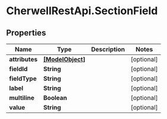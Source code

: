 # CherwellRestApi.SectionField

## Properties
Name | Type | Description | Notes
------------ | ------------- | ------------- | -------------
**attributes** | [**[ModelObject]**](ModelObject.md) |  | [optional] 
**fieldId** | **String** |  | [optional] 
**fieldType** | **String** |  | [optional] 
**label** | **String** |  | [optional] 
**multiline** | **Boolean** |  | [optional] 
**value** | **String** |  | [optional] 


